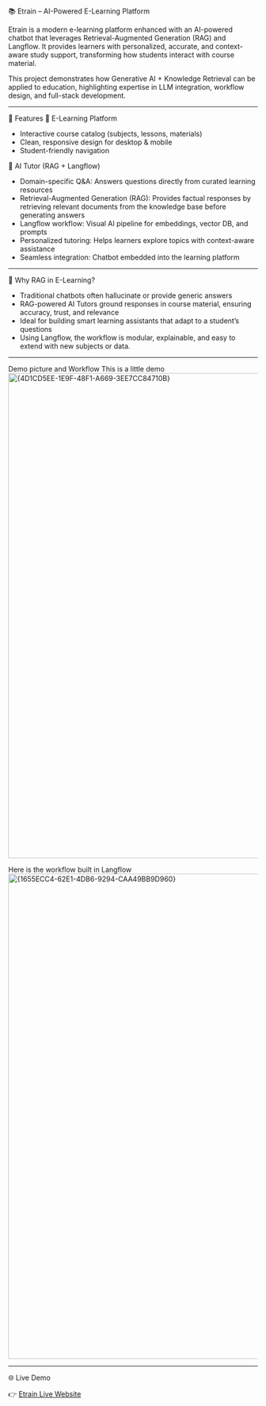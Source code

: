 📚 Etrain – AI-Powered E-Learning Platform

Etrain is a modern e-learning platform enhanced with an AI-powered chatbot that leverages Retrieval-Augmented Generation (RAG) and Langflow. It provides learners with personalized, accurate, and context-aware study support, transforming how students interact with course material.

This project demonstrates how Generative AI + Knowledge Retrieval can be applied to education, highlighting expertise in LLM integration, workflow design, and full-stack development.

-----------------------------------------------------------------------------------------------------------------------------------------------------------------------------------------------------------------------------------------

🚀 Features
📖 E-Learning Platform

- Interactive course catalog (subjects, lessons, materials)
- Clean, responsive design for desktop & mobile
- Student-friendly navigation

🤖 AI Tutor (RAG + Langflow)

- Domain-specific Q&A: Answers questions directly from curated learning resources
- Retrieval-Augmented Generation (RAG): Provides factual responses by retrieving relevant documents from the knowledge base before generating answers
- Langflow workflow: Visual AI pipeline for embeddings, vector DB, and prompts
- Personalized tutoring: Helps learners explore topics with context-aware assistance
- Seamless integration: Chatbot embedded into the learning platform

-----------------------------------------------------------------------------------------------------------------------------------------------------------------------------------------------------------------------------------------
🧠 Why RAG in E-Learning?

- Traditional chatbots often hallucinate or provide generic answers
- RAG-powered AI Tutors ground responses in course material, ensuring accuracy, trust, and relevance
- Ideal for building smart learning assistants that adapt to a student’s questions
- Using Langflow, the workflow is modular, explainable, and easy to extend with new subjects or data.

-----------------------------------------------------------------------------------------------------------------------------------------------------------------------------------------------------------------------------------------

Demo picture and Workflow
This is a little demo
<img width="1900" height="978" alt="{4D1CD5EE-1E9F-48F1-A669-3EE7CC84710B}" src="https://github.com/user-attachments/assets/7a9eaf77-b61a-4441-acb0-c23ec71ccdfe" />

Here is the workflow built in Langflow
<img width="1920" height="978" alt="{1655ECC4-62E1-4DB6-9294-CAA49BB9D960}" src="https://github.com/user-attachments/assets/3b86fe6d-e126-4fd3-91ca-c4dc2d493edf" />



-----------------------------------------------------------------------------------------------------------------------------------------------------------------------------------------------------------------------------------------
🌐 Live Demo

👉 [Etrain Live Website](https://hvuminh02.github.io/E-train)
